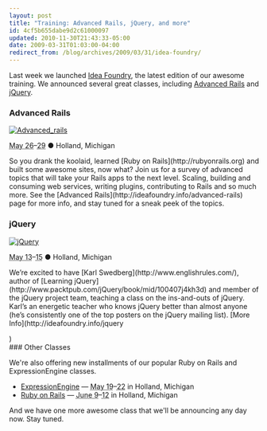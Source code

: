 ```yaml
---
layout: post
title: "Training: Advanced Rails, jQuery, and more"
id: 4cf5b655dabe9d2c61000097
updated: 2010-11-30T21:43:33-05:00
date: 2009-03-31T01:03:00-04:00
redirect_from: /blog/archives/2009/03/31/idea-foundry/
---
```


Last week we launched [Idea Foundry](http://ideafoundry.info), the latest edition of our awesome training. We announced several great classes, including [Advanced Rails](http://ideafoundry.info/advanced-rails) and [jQuery](http://ideafoundry.info/jquery).

<div class="vevent">
<h3 class="summary">
Advanced Rails

</h3>
<a href="http://ideafoundry.info/advanced-rails"><img alt="Advanced_rails" src="http://ideafoundry.info/images/banners/advanced_rails.jpg" alt="Advanced Rails"/></a>

<p>
<abbr class="dtstart" title="2009-05-26">May 26</abbr>–<abbr class="dtend" title="2009-05-29">29</abbr> ● <span class="location">Holland, Michigan</span>

</p>
<p class="description">
So you drank the koolaid, learned [Ruby on Rails](http://rubyonrails.org) and built some awesome sites, now what? Join us for a survey of advanced topics that will take your Rails apps to the next level. Scaling, building and consuming web services, writing plugins, contributing to Rails and so much more. See the [Advanced Rails](http://ideafoundry.info/advanced-rails) page for more info, and stay tuned for a sneak peek of the topics.

</p>
</div>
<div class="vevent">
<h3 class="summary">
jQuery

</h3>
<a href="http://ideafoundry.info/jquery" class="url"><img src="http://ideafoundry.info/images/banners/jquery.jpg" alt="jQuery"/></a>

<p>
<abbr class="dtstart" title="2009-05-13">May 13</abbr>–<abbr class="dtend" title="2009-05-15">15</abbr> ● <span class="location">Holland, Michigan</span>

</p>
<p class="description">
We’re excited to have [Karl Swedberg](http://www.englishrules.com/), author of [Learning jQuery](http://www.packtpub.com/jQuery/book/mid/100407j4kh3d) and member of the jQuery project team, teaching a class on the ins-and-outs of jQuery. Karl’s an energetic teacher who knows jQuery better than almost anyone (he’s consistently one of the top posters on the jQuery mailing list). [More Info](http://ideafoundry.info/jquery</p>)

</div>
### Other Classes

We're also offering new installments of our popular Ruby on Rails and ExpressionEngine classes.

<ul>
<li class="vevent">
<a href="http://ideafoundry.info/expression-engine" class="url summary">ExpressionEngine</a> —
<abbr class="dtstart" title="2009-05-19">May 19</abbr>–<abbr class="dtend" title="2009-05-22">22</abbr> in
<span class="location">Holland, Michigan</span>

</li>
<li class="vevent">
<a href="http://ideafoundry.info/ruby-on-rails" class="url summary">Ruby on Rails</a> —
<abbr class="dtstart" title="2009-06-09">June 9</abbr>–<abbr class="dtend" title="2009-06-12">12</abbr> in
<span class="location">Holland, Michigan</span>

</li>
</ul>
And we have one more awesome class that we'll be announcing any day now. Stay tuned.
